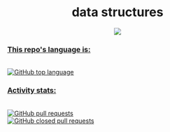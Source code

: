 <div align="center">
 <h1>data structures</h1>
</div>
<div align="center" >
  <a href="https://www.codacy.com/gh/ImMPrada/data_structures/dashboardutm_source=github.com&amp;utm_medium=referral&amp;utm_content=ImMPrada/data_structures&ap;utm_campaign=Badge_Grade"><img src="https://app.codacy.com/project/badge/Grade/f262aec0b9e942808d7f63f7351e4529"/>
</div>

<div align="left">
 <h3>This repo's language is:</h3>
 </br>
 <img alt="GitHub top language" src="https://img.shields.io/github/languages/top/immprada/data_structures?color=%23A91401&style=for-the-badge">
</div>

<div align="left">
 <h3>Activity stats:</h3>
 </br>
 <img alt="GitHub pull requests" src="https://img.shields.io/github/issues-pr/immprada/data_structures?style=for-the-badge">
 </br>
 <img alt="GitHub closed pull requests" src="https://img.shields.io/github/issues-pr-closed-raw/immprada/data_structures?color=green&style=for-the-badge">
</div>

